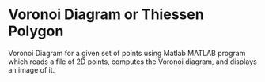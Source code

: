 # Voronoi Diagram or Thiessen Polygon
Voronoi Diagram for a given set of points using Matlab
MATLAB program which reads a file of 2D points, computes the Voronoi diagram, and displays an image of it.
